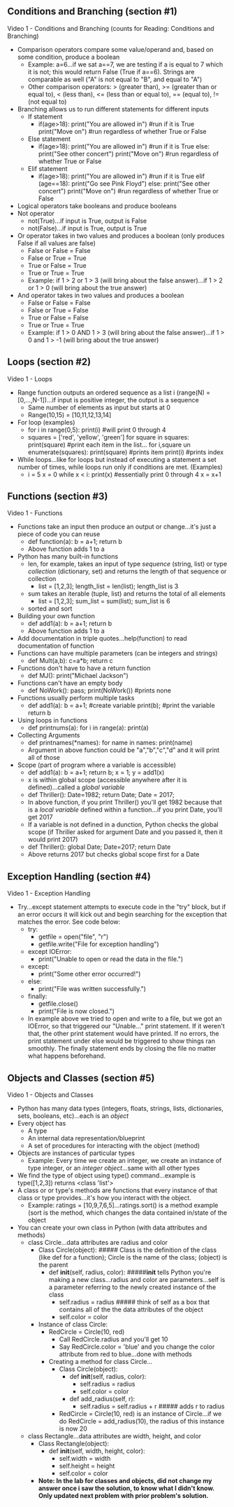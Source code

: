 ## Conditions and Branching (section #1)

Video 1 - Conditions and Branching (counts for Reading: Conditions and Branching)
- Comparison operators compare some value/operand and, based on some condition, produce a boolean
  - Example: a=6...if we sat a==7, we are testing if a is equal to 7 which it is not; this would return False (True if a==6). Strings are comparable as well ("A" is not equal to "B", and equal to "A")
  - Other comparison operators: > (greater than), >= (greater than or equal to), < (less than), <= (less than or equal to), == (equal to), != (not equal to)
- Branching allows us to run different statements for different inputs
  - If statement
    - if(age>18):
        print("You are allowed in") #run if it is True
      print("Move on") #run regardless of whether True or False
  - Else statement
    - if(age>18):
        print("You are allowed in") #run if it is True
      else:
        print("See other concert")
      print("Move on") #run regardless of whether True or False
  - Elif statement
    - if(age>18):
        print("You are allowed in") #run if it is True
      elif (age==18):
        print("Go see Pink Floyd")
      else:
        print("See other concert")
      print("Move on") #run regardless of whether True or False
-  Logical operators take booleans and produce booleans
  - Not operator
    - not(True)...if input is True, output is False
    - not(False)...if input is True, output is True
  - Or operator takes in two values and produces a boolean (only produces False if all values are false)
    - False or False = False
    - False or True = True
    - True or False = True
    - True or True = True
    - Example: if 1 > 2 or 1 > 3 (will bring about the false answer)...if 1 > 2 or 1 > 0 (will bring about the true answer)
  - And operator takes in two values and produces a boolean
    - False or False = False
    - False or True = False
    - True or False = False
    - True or True = True
    - Example: if 1 > 0 AND 1 > 3 (will bring about the false answer)...if 1 > 0 and 1 > -1 (will bring about the true answer)

## Loops (section #2)

Video 1 - Loops
- Range function outputs an ordered sequence as a list i (range(N) = [0,...,N-1])...if input is positive integer, the output is a sequence
  - Same number of elements as input but starts at 0
  - Range(10,15) = [10,11,12,13,14]
- For loop (examples)
  - for i in range(0,5):
      print(i) #will print 0 through 4
  - squares = ['red', 'yellow', 'green']
    for square in squares:
      print(square) #print each item in the list...
    for i,square un enumerate(squares):
      print(square) #prints item
      print(i) #prints index
- While loops...like for loops but instead of executing a statement a set number of times, while loops run only if conditions are met. (Examples)
  - i = 5
    x = 0
    while x < i:
      print(x) #essentially print 0 through 4
      x = x+1

## Functions (section #3)

Video 1 - Functions
- Functions take an input then produce an output or change...it's just a piece of code you can reuse
  - def function(a): 
        b = a+1;
        return b
  - Above function adds 1 to a
- Python has many built-in functions
  - len, for example, takes an input of type _sequence_ (string, list) or type _collection_ (dictionary, set) and returns the length of that sequence or collection
    - list = [1,2,3];
      length_list = len(list);
      length_list is 3
  - sum takes an iterable (tuple, list) and returns the total of all elements
    - list = [1,2,3];
      sum_list = sum(list);
      sum_list is 6
  - sorted and sort
- Building your own function
  - def add1(a): 
        b = a+1;
        return b
  - Above function adds 1 to a
- Add documentation in triple quotes...help(function) to read documentation of function
- Functions can have multiple parameters (can be integers and strings)
  - def Mult(a,b):
      c=a*b;
      return c
- Functions don't have to have a return function
  - def MJ():
     print("Michael Jackson")
- Functions can't have an empty body
  - def NoWork():
      pass;
    print(NoWork()) #prints none
- Functions usually perform multiple tasks
  - def add1(a): 
        b = a+1; #create variable
        print(b); #print the variable
        return b
- Using loops in functions
  - def printnums(a): 
        for i in range(a):
          print(a)
- Collecting Arguments
  - def printnames(*names): 
        for name in names:
          print(name)
  - Argument in above function could be  "a","b","c","d" and it will print all of those
- Scope (part of program where a variable is accessible)
  - def add1(a): 
        b = a+1;
        return b;
    x = 1;
    y = add1(x)
  - x is within global scope (accessible anywhere after it is defined)...called a _global variable_
  - def Thriller(): 
        Date=1982;
        return Date;
    Date = 2017;
  - In above function, if you print Thriller() you'll get 1982 because that is a _local variable_ defined within a function...if you print Date, you'll get 2017
  - If a variable is not defined in a dunction, Python checks the global scope (if Thriller asked for argument Date and you passed it, then it would print 2017)
  - def Thriller():
        global Date;
        Date=2017;
        return Date
  - Above returns 2017 but checks global scope first for a Date
      
## Exception Handling (section #4)

Video 1 - Exception Handling
- Try...except statement attempts to execute code in the "try" block, but if an error occurs it will kick out and begin searching for the exception that matches the error. See code below:
  - try:
    - getfile = open("file", "r")
    - getfile.write("File for exception handling")
  - except IOError:
    - print("Unable to open or read the data in the file.")
  - except:
    - print("Some other error occurred!")
  - else:
    - print("File was written successfully.")
  - finally:
    - getfile.close()
    - print("File is now closed.")
  - In example above we tried to open and write to a file, but we got an IOError, so that triggered our "Unable..." print statement. If it weren't that, the other print statement would have printed. If no errors,
    the print statement under else would be triggered to show things ran smoothly. The finally statement ends by closing the file no matter what happens beforehand.

## Objects and Classes (section #5)

Video 1 - Objects and Classes
- Python has many data types (integers, floats, strings, lists, dictionaries, sets, booleans, etc)...each is an _object_
- Every object has
  - A type
  - An internal data representation/blueprint
  - A set of procedures for interacting with the object (method)
- Objects are instances of particular types
  - Example: Every time we create an integer, we create an instance of type integer, or an _integer object_...same with all other types
- We find the type of object using type() command...example is type([1,2,3]) returns <class 'list'>
- A class or or type's methods are functions that every instance of that class or type provides...it's how you interact with the object.
  - Example: ratings = [10,9,7,6,5]...ratings.sort() is a method example (sort is the method, which changes the data contained in/state of the object
- You can create your own class in Python (with data attributes and methods)
  - class Circle...data attributes are radius and color
    - Class Circle(object): ##### Class is the definition of the class (like def for a function); Circle is the name of the class; (object) is the parent
      - def __init__(self, radius, color): #####__init__ tells Python you're making a new class...radius and color are parameters...self is a parameter referring to the newly created instance of the class
        - self.radius = radius ##### think of self as a box that contains all of the the data attributes of the object
        - self.color = color
    - Instance of class Circle:
      - RedCircle = Circle(10, red)
        - Call RedCircle.radius and you'll get 10
        - Say RedCircle.color = 'blue' and you change the color attribute from red to blue...done with methods
      - Creating a method for class Circle...
        - Class Circle(object):
          - def __init__(self, radius, color):
            - self.radius = radius
            - self.color = color
          - def add_radius(self, r):
            - self.radius = self.radius + r ##### adds r to radius
        - RedCircle = Circle(10, red) is an instance of Circle...if we do RedCircle = add_radius(10), the radius of this instance is now 20
  - class Rectangle...data attributes are width, height, and color
    - Class Rectangle(object):
      - def __init__(self, width, height, color):
        - self.width = width
        - self.height = height
        - self.color = color
    - __Note: In the lab for classes and objects, did not change my answer once i saw the solution, to know what I didn't know. Only updated next problem with prior problem's solution.__

